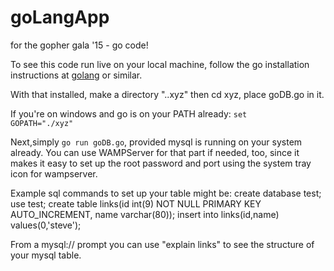 # goLangApp
for the gopher gala '15 - go code!

To see this code run live on your local machine,
follow the go installation instructions at <a href="http://golang.org">golang</a>
or similar.

With that installed, make a directory "..xyz" then cd xyz, place goDB.go in it.

If you're on windows and go is on your PATH already:
<code>set GOPATH="./xyz"</code>

Next,simply <code>go run goDB.go</code>, provided mysql is running on your
system already. You can use WAMPServer for that part if needed, too, since
it makes it easy to set up the root password and port using the system tray
icon for wampserver.  

Example sql commands to set up your table might be:
create database test;
use test;
create table links(id int(9) NOT NULL PRIMARY KEY AUTO_INCREMENT, name varchar(80));
insert into links(id,name) values(0,'steve');

From a mysql:// prompt you can use "explain links" to see the structure of your
mysql table.